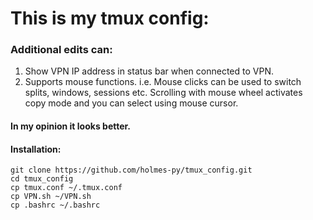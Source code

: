# This is my tmux config:


### Additional edits can: 
1. Show VPN IP address in status bar when connected to VPN.
2. Supports mouse functions. i.e. Mouse clicks can be used to switch splits, windows, sessions etc. Scrolling with mouse wheel activates copy mode and you can select using mouse cursor.


#### In my opinion it looks better.

#### Installation:
`git clone https://github.com/holmes-py/tmux_config.git` <br />
`cd tmux_config`<br />
`cp tmux.conf ~/.tmux.conf`<br />
`cp VPN.sh ~/VPN.sh`<br />
`cp .bashrc ~/.bashrc`<br />
